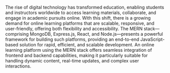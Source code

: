 The rise of digital technology has transformed education, enabling students and instructors worldwide to access learning materials, collaborate, and engage in academic pursuits online. With this shift, there is a growing demand for online learning platforms that are scalable, responsive, and user-friendly, offering both flexibility and accessibility. The MERN stack—comprising MongoDB, Express.js, React, and Node.js—presents a powerful framework for building such platforms, providing an end-to-end JavaScript-based solution for rapid, efficient, and scalable development. An online learning platform using the MERN stack offers seamless integration of frontend and backend capabilities, making it particularly suitable for handling dynamic content, real-time updates, and complex user interactions. 

